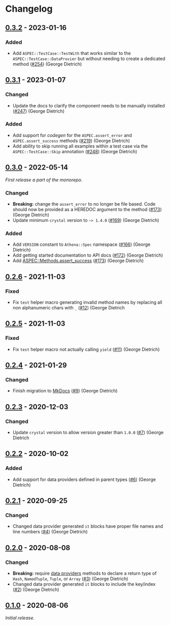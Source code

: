 # Changelog

## [0.3.2] - 2023-01-16

### Added

- Add `ASPEC::TestCase::TestWith` that works similar to the `ASPEC::TestCase::DataProvier` but without needing to create a dedicated method ([#254](https://github.com/athena-framework/athena/pull/254)) (George Dietrich)

## [0.3.1] - 2023-01-07

### Changed

- Update the docs to clarify the component needs to be manually installed ([#247](https://github.com/athena-framework/athena/pull/247)) (George Dietrich)

### Added

- Add support for *codegen* for the `ASPEC.assert_error` and `ASPEC.assert_success` methods ([#219](https://github.com/athena-framework/athena/pull/219)) (George Dietrich)
- Add ability to skip running all examples within a test case via the `ASPEC::TestCase::Skip` annotation ([#248](https://github.com/athena-framework/athena/pull/248)) (George Dietrich)

## [0.3.0] - 2022-05-14

_First release a part of the monorepo._

### Changed

- **Breaking:** change the `assert_error` to no longer be file based. Code should now be provided as a HEREDOC argument to the method ([#173](https://github.com/athena-framework/athena/pull/173)) (George Dietrich)
- Update minimum `crystal` version to `~> 1.4.0` ([#169](https://github.com/athena-framework/athena/pull/169)) (George Dietrich)

### Added

- Add `VERSION` constant to `Athena::Spec` namespace ([#166](https://github.com/athena-framework/athena/pull/166)) (George Dietrich)
- Add getting started documentation to API docs ([#172](https://github.com/athena-framework/athena/pull/172)) (George Dietrich)
- Add [ASPEC::Methods.assert_success](https://athenaframework.org/Spec/Methods/#Athena::Spec::Methods#assert_success(code,*,line,file)) ([#173](https://github.com/athena-framework/athena/pull/173)) (George Dietrich)

## [0.2.6] - 2021-11-03

### Fixed

- Fix `test` helper macro generating invalid method names by replacing all non alphanumeric chars with `_`  ([#12](https://github.com/athena-framework/spec/pull/12)) (George Dietrich

## [0.2.5] - 2021-11-03

### Fixed

- Fix `test` helper macro not actually calling `yield`  ([#11](https://github.com/athena-framework/spec/pull/11)) (George Dietrich)

## [0.2.4] - 2021-01-29

### Changed

- Finish migration to [MkDocs](https://mkdocstrings.github.io/crystal/) ([#9](https://github.com/athena-framework/spec/pull/9)) (George Dietrich)

## [0.2.3] - 2020-12-03

### Changed

- Update `crystal` version to allow version greater than `1.0.0` ([#7](https://github.com/athena-framework/spec/pull/7)) (George Dietrich

## [0.2.2] - 2020-10-02

### Added

- Add support for data providers defined in parent types ([#6](https://github.com/athena-framework/spec/pull/6)) (George Dietrich)

## [0.2.1] - 2020-09-25

### Changed

- Changed data provider generated `it` blocks have proper file names and line numbers ([#4](https://github.com/athena-framework/spec/pull/4)) (George Dietrich)

## [0.2.0] - 2020-08-08

### Changed

- **Breaking:** require [data providers](https://athenaframework.org/Spec/TestCase/DataProvider/) methods to declare a return type of `Hash`, `NamedTuple`, `Tuple`, or `Array` ([#3](https://github.com/athena-framework/spec/pull/3)) (George Dietrich)
- Changed data provider generated `it` blocks to include the key/index ([#2](https://github.com/athena-framework/spec/pull/2)) (George Dietrich)

## [0.1.0] - 2020-08-06

_Initial release._

[0.3.2]: https://github.com/athena-framework/spec/releases/tag/v0.3.2
[0.3.1]: https://github.com/athena-framework/spec/releases/tag/v0.3.1
[0.3.0]: https://github.com/athena-framework/spec/releases/tag/v0.3.0
[0.2.6]: https://github.com/athena-framework/spec/releases/tag/v0.2.6
[0.2.5]: https://github.com/athena-framework/spec/releases/tag/v0.2.5
[0.2.4]: https://github.com/athena-framework/spec/releases/tag/v0.2.4
[0.2.3]: https://github.com/athena-framework/spec/releases/tag/v0.2.3
[0.2.2]: https://github.com/athena-framework/spec/releases/tag/v0.2.2
[0.2.1]: https://github.com/athena-framework/spec/releases/tag/v0.2.1
[0.2.0]: https://github.com/athena-framework/spec/releases/tag/v0.2.0
[0.1.0]: https://github.com/athena-framework/spec/releases/tag/v0.1.0
